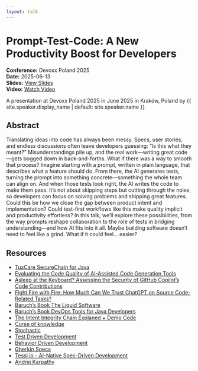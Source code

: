 ```yaml
---
layout: talk
---
```


<!-- Source: https://noti.st/jbaruch/OPwAkg/prompt-test-code-a-new-productivity-boost-for-developers -->
# Prompt-Test-Code: A New Productivity Boost for Developers

**Conference:** Devoxx Poland 2025  
**Date:** 2025-06-13  
**Slides:** [View Slides](https://drive.google.com/file/d/1p_URO_XiVGx-34ftIrmz8i9kriRcIJG7/view)  
**Video:** [Watch Video](https://youtu.be/wb2C2ju_xRg)  

A presentation at Devoxx Poland 2025 in
                    June 2025 in
                    Kraków, Poland by 
                    {{ site.speaker.display_name | default: site.speaker.name }}

## Abstract

Translating ideas into code has always been messy. Specs, user stories, and endless discussions often leave developers guessing: “Is this what they meant?” Misunderstandings pile up, and the real work—writing great code—gets bogged down in back-and-forths. What if there was a way to smooth that process? Imagine starting with a prompt, written in plain language, that describes what a feature should do. From there, the AI generates tests, turning the prompt into something concrete—something the whole team can align on. And when those tests look right, the AI writes the code to make them pass. It’s not about skipping steps but cutting through the noise, so developers can focus on solving problems and shipping great features. Could this be how we close the gap between product intent and implementation? Could test-first workflows like this make quality implicit and productivity effortless? In this talk, we’ll explore these possibilities, from the way prompts reshape collaboration to the role of tests in bridging understanding—and how AI fits into it all. Maybe building software doesn’t need to feel like a grind. What if it could feel… easier?

## Resources

- [TuxCare SecureChain for Java](https://tuxcare.com/securechain-for-java/)
- [Evaluating the Code Quality of AI-Assisted Code Generation Tools](https://arxiv.org/abs/2304.10778)
- [Asleep at the Keyboard? Assessing the Security of GitHub Copilot’s Code Contributions](https://arxiv.org/abs/2108.09293)
- [Fight Fire with Fire: How Much Can We Trust ChatGPT on Source Code-Related Tasks?](https://arxiv.org/abs/2405.12641)
- [Baruch’s Book The Liquid Software](https://amzn.to/4jXSS3X)
- [Baruch’s Book DevOps Tools for Java Developers](https://amzn.to/4mjQje4)
- [The Intent Integrity Chain Explaned + Demo Code](https://github.com/jbaruch/intent-integrity-chain)
- [Curse of knowledge](https://en.wikipedia.org/wiki/Curse_of_knowledge)
- [Stochastic](https://en.wikipedia.org/wiki/Stochastic)
- [Test Driven Development](https://en.wikipedia.org/wiki/Test-driven_development)
- [Behavior Driven Development](https://en.wikipedia.org/wiki/Behavior-driven_development)
- [Gherkin Specs](https://cucumber.io/docs/gherkin/)
- [Tessl.io - AI-Native Spec-Driven Development](https://tessl.io/)
- [Andrej Karpathy](https://karpathy.ai/)

